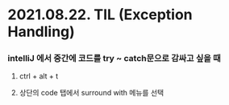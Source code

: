 # 2021.08.22. TIL (Exception Handling)

### intelliJ 에서 중간에 코드를 try ~ catch문으로 감싸고 싶을 때

1. ctrl + alt + t

2. 상단의 code 탭에서 surround with 메뉴를 선택
